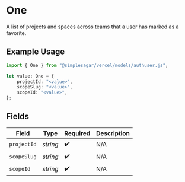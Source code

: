 # One

A list of projects and spaces across teams that a user has marked as a favorite.

## Example Usage

```typescript
import { One } from "@simplesagar/vercel/models/authuser.js";

let value: One = {
    projectId: "<value>",
    scopeSlug: "<value>",
    scopeId: "<value>",
};
```

## Fields

| Field              | Type               | Required           | Description        |
| ------------------ | ------------------ | ------------------ | ------------------ |
| `projectId`        | *string*           | :heavy_check_mark: | N/A                |
| `scopeSlug`        | *string*           | :heavy_check_mark: | N/A                |
| `scopeId`          | *string*           | :heavy_check_mark: | N/A                |